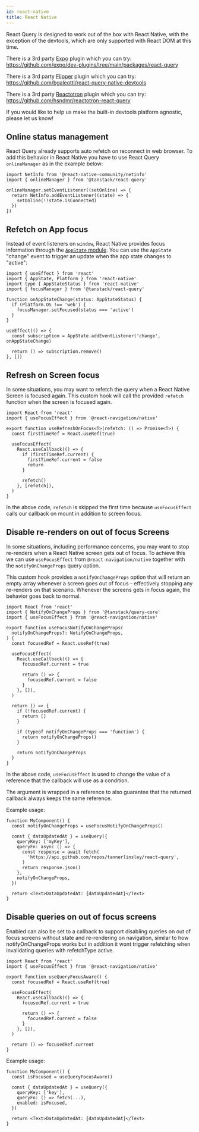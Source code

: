 ```yaml
---
id: react-native
title: React Native
---
```


React Query is designed to work out of the box with React Native, with the exception of the devtools, which are only supported with React DOM at this time.

There is a 3rd party [Expo](https://docs.expo.dev/) plugin which you can try: https://github.com/expo/dev-plugins/tree/main/packages/react-query

There is a 3rd party [Flipper](https://fbflipper.com/docs/getting-started/react-native/) plugin which you can try: https://github.com/bgaleotti/react-query-native-devtools

There is a 3rd party [Reactotron](https://github.com/infinitered/reactotron/) plugin which you can try: https://github.com/hsndmr/reactotron-react-query

If you would like to help us make the built-in devtools platform agnostic, please let us know!

## Online status management

React Query already supports auto refetch on reconnect in web browser.
To add this behavior in React Native you have to use React Query `onlineManager` as in the example below:

```tsx
import NetInfo from '@react-native-community/netinfo'
import { onlineManager } from '@tanstack/react-query'

onlineManager.setEventListener((setOnline) => {
  return NetInfo.addEventListener((state) => {
    setOnline(!!state.isConnected)
  })
})
```

## Refetch on App focus

Instead of event listeners on `window`, React Native provides focus information through the [`AppState` module](https://reactnative.dev/docs/appstate#app-states). You can use the `AppState` "change" event to trigger an update when the app state changes to "active":

```tsx
import { useEffect } from 'react'
import { AppState, Platform } from 'react-native'
import type { AppStateStatus } from 'react-native'
import { focusManager } from '@tanstack/react-query'

function onAppStateChange(status: AppStateStatus) {
  if (Platform.OS !== 'web') {
    focusManager.setFocused(status === 'active')
  }
}

useEffect(() => {
  const subscription = AppState.addEventListener('change', onAppStateChange)

  return () => subscription.remove()
}, [])
```

## Refresh on Screen focus

In some situations, you may want to refetch the query when a React Native Screen is focused again.
This custom hook will call the provided `refetch` function when the screen is focused again.

```tsx
import React from 'react'
import { useFocusEffect } from '@react-navigation/native'

export function useRefreshOnFocus<T>(refetch: () => Promise<T>) {
  const firstTimeRef = React.useRef(true)

  useFocusEffect(
    React.useCallback(() => {
      if (firstTimeRef.current) {
        firstTimeRef.current = false
        return
      }

      refetch()
    }, [refetch]),
  )
}
```

In the above code, `refetch` is skipped the first time because `useFocusEffect` calls our callback on mount in addition to screen focus.

## Disable re-renders on out of focus Screens

In some situations, including performance concerns, you may want to stop re-renders when a React Native screen gets out of focus. To achieve this we can use `useFocusEffect` from `@react-navigation/native` together with the `notifyOnChangeProps` query option.

This custom hook provides a `notifyOnChangeProps` option that will return an empty array whenever a screen goes out of focus - effectively stopping any re-renders on that scenario. Whenever the screens gets in focus again, the behavior goes back to normal.

```tsx
import React from 'react'
import { NotifyOnChangeProps } from '@tanstack/query-core'
import { useFocusEffect } from '@react-navigation/native'

export function useFocusNotifyOnChangeProps(
  notifyOnChangeProps?: NotifyOnChangeProps,
) {
  const focusedRef = React.useRef(true)

  useFocusEffect(
    React.useCallback(() => {
      focusedRef.current = true

      return () => {
        focusedRef.current = false
      }
    }, []),
  )

  return () => {
    if (!focusedRef.current) {
      return []
    }

    if (typeof notifyOnChangeProps === 'function') {
      return notifyOnChangeProps()
    }

    return notifyOnChangeProps
  }
}
```

In the above code, `useFocusEffect` is used to change the value of a reference that the callback will use as a condition.

The argument is wrapped in a reference to also guarantee that the returned callback always keeps the same reference.

Example usage:

```tsx
function MyComponent() {
  const notifyOnChangeProps = useFocusNotifyOnChangeProps()

  const { dataUpdatedAt } = useQuery({
    queryKey: ['myKey'],
    queryFn: async () => {
      const response = await fetch(
        'https://api.github.com/repos/tannerlinsley/react-query',
      )
      return response.json()
    },
    notifyOnChangeProps,
  })

  return <Text>DataUpdatedAt: {dataUpdatedAt}</Text>
}
```

## Disable queries on out of focus screens

Enabled can also be set to a callback to support disabling queries on out of focus screens without state and re-rendering on navigation, similar to how notifyOnChangeProps works but in addition it wont trigger refetching when invalidating queries with refetchType active.

```tsx
import React from 'react'
import { useFocusEffect } from '@react-navigation/native'

export function useQueryFocusAware() {
  const focusedRef = React.useRef(true)

  useFocusEffect(
    React.useCallback(() => {
      focusedRef.current = true

      return () => {
        focusedRef.current = false
      }
    }, []),
  )

  return () => focusedRef.current
}
```

Example usage:

```tsx
function MyComponent() {
  const isFocused = useQueryFocusAware()

  const { dataUpdatedAt } = useQuery({
    queryKey: ['key'],
    queryFn: () => fetch(...),
    enabled: isFocused,
  })

  return <Text>DataUpdatedAt: {dataUpdatedAt}</Text>
}
```
